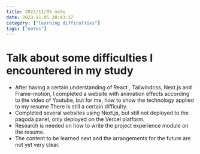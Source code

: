 ```yaml
---
title: 2023/11/05 note
date: 2023-11-05 20:43:37
category: ["learning difficulties"]
tags: ["notes"]
---
```


# Talk about some difficulties I encountered in my study

- After having a certain understanding of React , Tailwindcss, Next.js and Frame-motion, I completed a website with animation effects according to the video of Youtube, but for me, how to show the technology applied to my resume There is still a certain difficulty.
- Completed several websites using Next.js, but still not deployed to the pagoda panel, only deployed on the Vercel platform.
- Research is needed on how to write the project experience module on the resume.
- The content to be learned next and the arrangements for the future are not yet very clear.
